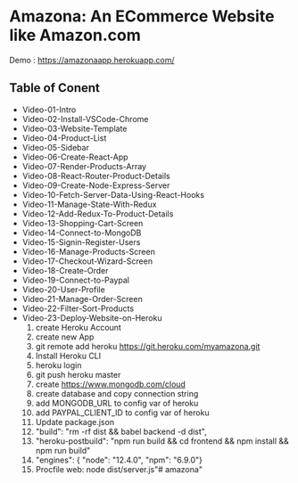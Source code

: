 # Amazona: An ECommerce Website like Amazon.com

Demo : https://amazonaapp.herokuapp.com/

## Table of Conent

- Video-01-Intro
- Video-02-Install-VSCode-Chrome
- Video-03-Website-Template
- Video-04-Product-List
- Video-05-Sidebar
- Video-06-Create-React-App
- Video-07-Render-Products-Array
- Video-08-React-Router-Product-Details
- Video-09-Create-Node-Express-Server
- Video-10-Fetch-Server-Data-Using-React-Hooks
- Video-11-Manage-State-With-Redux
- Video-12-Add-Redux-To-Product-Details
- Video-13-Shopping-Cart-Screen
- Video-14-Connect-to-MongoDB
- Video-15-Signin-Register-Users
- Video-16-Manage-Products-Screen
- Video-17-Checkout-Wizard-Screen
- Video-18-Create-Order
- Video-19-Connect-to-Paypal
- Video-20-User-Profile
- Video-21-Manage-Order-Screen
- Video-22-Filter-Sort-Products
- Video-23-Deploy-Website-on-Heroku
  1. create Heroku Account
  2. create new App
  3. git remote add heroku https://git.heroku.com/myamazona.git
  4. Install Heroku CLI
  5. heroku login
  6. git push heroku master
  7.  create https://www.mongodb.com/cloud 
  8.  create database and copy connection string
  9.  add MONGODB_URL to config var of heroku
  10. add PAYPAL_CLIENT_ID to config var of heroku
  11. Update package.json  
  12. "build": "rm -rf dist && babel backend -d dist",
  13. "heroku-postbuild": "npm run build && cd frontend && npm install && npm run build"
  14. "engines": { "node": "12.4.0", "npm": "6.9.0"}
  15. Procfile web: node dist/server.js"# amazona" 
